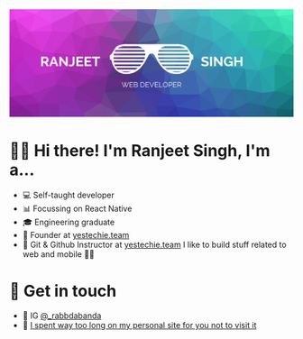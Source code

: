 <!--
**perun-01/perun-01** is a ✨ _special_ ✨ repository because its `README.md` (this file) appears on your GitHub profile.

Here are some ideas to get you started:

- 🔭 I’m currently working on ...
- 🌱 I’m currently learning ...
- 👯 I’m looking to collaborate on ...
- 🤔 I’m looking for help with ...
- 💬 Ask me about ...
- 📫 How to reach me: ...
- 😄 Pronouns: ...
- ⚡ Fun fact: ...
-->
<img src="./perun-header.png" alt="Perun"  />

# 👋🏻 Hi there! I'm Ranjeet Singh, I'm a...

- 💻 Self-taught developer
- 📊 Focussing on React Native
- 🎓 Engineering graduate
- 📝 Founder at [yestechie.team](https://yestechie.team/)
- 🎤 Git & Github Instructor at [yestechie.team](https://yestechie.team/)
I like to build stuff related to web and mobile 💪🏼

# 💌 Get in touch

- 📸 IG [@_rabbdabanda](https://instagram.com/_rabbdabanda)
- 💜 [I spent way too long on my personal site for you not to visit it](https://ranjeetsingh.me)

